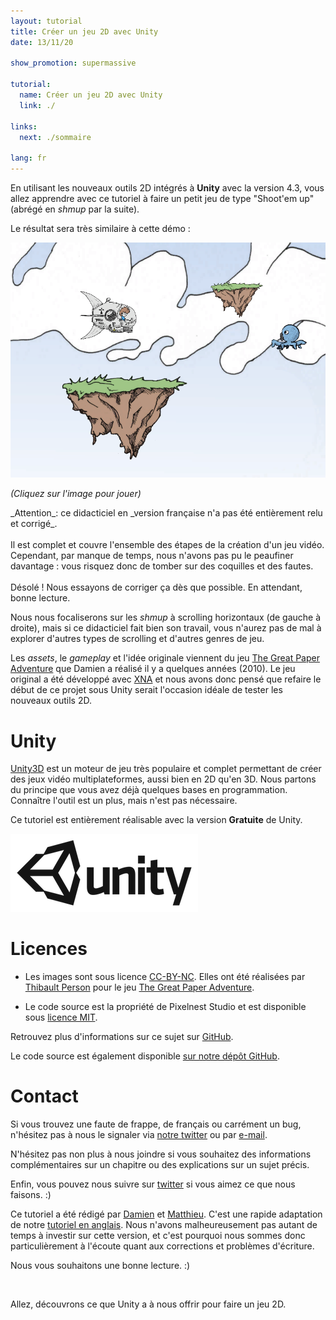 ```yaml
---
layout: tutorial
title: Créer un jeu 2D avec Unity
date: 13/11/20

show_promotion: supermassive

tutorial:
  name: Créer un jeu 2D avec Unity
  link: ./

links:
  next: ./sommaire

lang: fr
---
```


En utilisant les nouveaux outils 2D intégrés à **Unity** avec la version 4.3, vous allez apprendre avec ce tutoriel à faire un petit jeu de type "Shoot'em up" (abrégé en _shmup_ par la suite).

Le résultat sera très similaire à cette démo :

[ ![Résultat en démo][result] ][demo_link]

_(Cliquez sur l'image pour jouer)_

<md-danger>
_Attention_: ce didacticiel en _version française n'a pas été entièrement relu et corrigé_. <br /><br />Il est complet et couvre l'ensemble des étapes de la création d'un jeu vidéo. Cependant, par manque de temps, nous n'avons pas pu le peaufiner davantage : vous risquez donc de tomber sur des coquilles et des fautes. <br /><br />Désolé ! Nous essayons de corriger ça dès que possible. En attendant, bonne lecture.
</md-danger>

Nous nous focaliserons sur les _shmup_ à scrolling horizontaux (de gauche à droite), mais si ce didacticiel  fait bien son travail, vous n'aurez pas de mal à explorer d'autres types de scrolling et d'autres genres de jeu.

Les _assets_, le _gameplay_ et l'idée originale viennent du jeu [The Great Paper Adventure][tgpa_link] que Damien a réalisé il y a quelques années (2010). Le jeu original a été développé avec [XNA][xna_link] et nous avons donc pensé que refaire le début de ce projet sous Unity serait l'occasion idéale de tester les nouveaux outils 2D.

# Unity

[Unity3D][unity_link] est un moteur de jeu très populaire et complet permettant de créer des jeux vidéo multiplateformes, aussi bien en 2D qu'en 3D. Nous partons du principe que vous avez déjà quelques bases en programmation. Connaître l'outil est un plus, mais n'est pas nécessaire.

Ce tutoriel est entièrement réalisable avec la version **Gratuite** de Unity.

[ ![Unity][unity_logo_url] ][unity_download_link]

# Licences

- Les images sont sous licence [CC-BY-NC][cc_licence_link]. Elles ont été réalisées par [Thibault Person][tp_twitter_link] pour le jeu [The Great Paper Adventure][tgpa_link].

- Le code source est la propriété de Pixelnest Studio et est disponible sous [licence MIT][mit_licence_link].

Retrouvez plus d'informations sur ce sujet sur [GitHub][github_licence_link].

Le code source est également disponible [sur notre dépôt GitHub][github_repo_link].

# Contact

Si vous trouvez une faute de frappe, de français ou carrément un bug, n'hésitez pas à nous le signaler via [notre twitter][pxn_twitter_link] ou par [e-mail][pxn_mailto].

N'hésitez pas non plus à nous joindre si vous souhaitez des informations complémentaires sur un chapitre ou des explications sur un sujet précis.

Enfin, vous pouvez nous suivre sur [twitter][pxn_twitter_link] si vous aimez ce que nous faisons. :)

Ce tutoriel a été rédigé par [Damien][dam_twitter_link] et [Matthieu][mog_twitter_link]. C'est une rapide adaptation de notre [tutoriel en anglais](/tutorials/2d-game-unity). Nous n'avons malheureusement pas autant de temps à investir sur cette version, et c'est pourquoi nous sommes donc particulièrement à l'écoute quant aux corrections et problèmes d'écriture.

Nous vous souhaitons une bonne lecture. :)

<br />

Allez, découvrons ce que Unity a à nous offrir pour faire un jeu 2D.

[unity_logo_url]: ../2d-game-unity/-img/unity.png
[result]: ../2d-game-unity/-img/result.png

[demo_link]: ../2d-game-unity/-demo/demo.html "Play the demo"

[pxn_mailto]: mailto:site@pixelnest.io "Pixelnest Mail"

[unity_link]: http://unity3d.com/ "Unity3D"
[xna_link]: http://en.wikipedia.org/wiki/Microsoft_XNA "Microsoft XNA"
[tgpa_link]: http://www.thegreatpaperadventure.com "The Great Paper Adventure"
[tp_twitter_link]: http://twitter.com/mrlapinou "Thibault Person Twitter"
[pxn_twitter_link]: http://twitter.com/pixelnest "Pixelnest Studio Twitter"
[dam_twitter_link]: http://twitter.com/valryon "Damien Mayance Twitter"
[mog_twitter_link]: http://twitter.com/solarsailer "Matthieu Oger Twitter"
[unity_download_link]: http://unity3d.com/unity/download "Download Unity 4.3"
[cc_licence_link]: http://creativecommons.org/licenses/by-nc/2.0/fr/ "CC-BY-NC"
[mit_licence_link]: http://choosealicense.com/licenses/mit/ "MIT Licence"
[github_repo_link]: https://github.com/pixelnest/2d-game-unity-tutorial "Repository"
[github_licence_link]: https://github.com/pixelnest/2d-game-unity-tutorial/blob/master/LICENSE.md "Repository licence"
